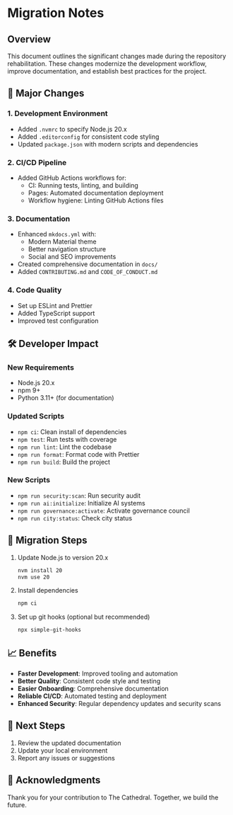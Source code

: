 # Migration Notes

## Overview

This document outlines the significant changes made during the repository rehabilitation. These changes modernize the development workflow, improve documentation, and establish best practices for the project.

## 🚀 Major Changes

### 1. Development Environment
- Added `.nvmrc` to specify Node.js 20.x
- Added `.editorconfig` for consistent code styling
- Updated `package.json` with modern scripts and dependencies

### 2. CI/CD Pipeline
- Added GitHub Actions workflows for:
  - CI: Running tests, linting, and building
  - Pages: Automated documentation deployment
  - Workflow hygiene: Linting GitHub Actions files

### 3. Documentation
- Enhanced `mkdocs.yml` with:
  - Modern Material theme
  - Better navigation structure
  - Social and SEO improvements
- Created comprehensive documentation in `docs/`
- Added `CONTRIBUTING.md` and `CODE_OF_CONDUCT.md`

### 4. Code Quality
- Set up ESLint and Prettier
- Added TypeScript support
- Improved test configuration

## 🛠️ Developer Impact

### New Requirements
- Node.js 20.x
- npm 9+
- Python 3.11+ (for documentation)

### Updated Scripts
- `npm ci`: Clean install of dependencies
- `npm test`: Run tests with coverage
- `npm run lint`: Lint the codebase
- `npm run format`: Format code with Prettier
- `npm run build`: Build the project

### New Scripts
- `npm run security:scan`: Run security audit
- `npm run ai:initialize`: Initialize AI systems
- `npm run governance:activate`: Activate governance council
- `npm run city:status`: Check city status

## 🔄 Migration Steps

1. Update Node.js to version 20.x
   ```bash
   nvm install 20
   nvm use 20
   ```

2. Install dependencies
   ```bash
   npm ci
   ```

3. Set up git hooks (optional but recommended)
   ```bash
   npx simple-git-hooks
   ```

## 📈 Benefits

- **Faster Development**: Improved tooling and automation
- **Better Quality**: Consistent code style and testing
- **Easier Onboarding**: Comprehensive documentation
- **Reliable CI/CD**: Automated testing and deployment
- **Enhanced Security**: Regular dependency updates and security scans

## 📅 Next Steps

1. Review the updated documentation
2. Update your local environment
3. Report any issues or suggestions

## 🙏 Acknowledgments

Thank you for your contribution to The Cathedral. Together, we build the future.
